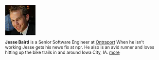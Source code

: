 <section class="about">
	<div class="two columns">
	<img src="/media/sidebar-jesse-baird.jpg" alt="Jesse Baird" width="100px" height="100px"/>
	</div>
	<p class="omega">
		<strong>Jesse Baird</strong> 
		is a Senior Software Engineer at <a target="_blank" href="http://go.ontraport.net/t?orid=576117&opid=45">Ontraport</a>
		When he isn't working Jesse gets his news fix at npr. 
		He also is an avid runner and loves hitting up the bike trails in and around Iowa City, IA. <a href="/about/">more</a>
	</p>
</section>					
